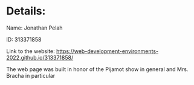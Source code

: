 
# Details:

Name: Jonathan Pelah

ID: 313371858

Link to the website: https://web-development-environments-2022.github.io/313371858/

The web page was built in honor of the Pijamot show in general and Mrs. Bracha in particular

